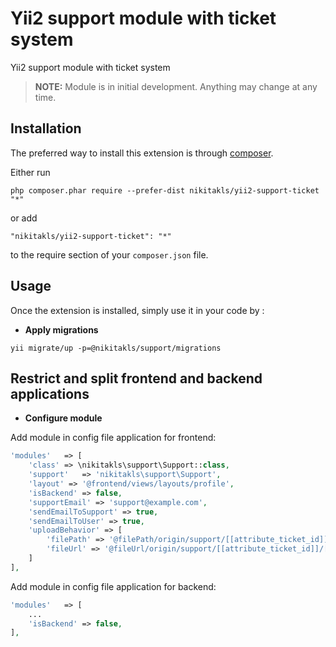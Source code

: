 Yii2 support module with ticket system
======================================
Yii2 support module with ticket system

> **NOTE:** Module is in initial development. Anything may change at any time.

Installation
------------

The preferred way to install this extension is through [composer](http://getcomposer.org/download/).

Either run

```
php composer.phar require --prefer-dist nikitakls/yii2-support-ticket "*"
```

or add

```
"nikitakls/yii2-support-ticket": "*"
```

to the require section of your `composer.json` file.


Usage
-----

Once the extension is installed, simply use it in your code by  :

- **Apply migrations**
```
yii migrate/up -p=@nikitakls/support/migrations
```
## Restrict and split frontend and backend applications

- **Configure module**

Add module in config file application for frontend:

```php
'modules'   => [
    'class' => \nikitakls\support\Support::class,
    'support'   => 'nikitakls\support\Support',
    'layout' => '@frontend/views/layouts/profile',
    'isBackend' => false,
    'supportEmail' => 'support@example.com',
    'sendEmailToSupport' => true,
    'sendEmailToUser' => true,
    'uploadBehavior' => [
        'filePath' => '@filePath/origin/support/[[attribute_ticket_id]]/[[pk]].[[extension]]',
        'fileUrl' => '@fileUrl/origin/support/[[attribute_ticket_id]]/[[pk]].[[extension]]',
    ]
],
```

Add module in config file application for backend:
```php
'modules'   => [
    ...
    'isBackend' => false,
],
```